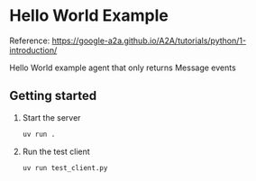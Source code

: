 
# Hello World Example

Reference:
https://google-a2a.github.io/A2A/tutorials/python/1-introduction/

Hello World example agent that only returns Message events

## Getting started

1. Start the server

   ```bash
   uv run .
   ```

2. Run the test client

   ```bash
   uv run test_client.py
   ```
